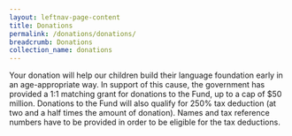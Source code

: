 ```yaml
---
layout: leftnav-page-content
title: Donations
permalink: /donations/donations/
breadcrumb: Donations
collection_name: donations
---
```


Your donation will help our children build their language foundation early in an age-appropriate way. In support of this cause, the government has provided a 1:1 matching grant for donations to the Fund, up to a cap of $50 million. Donations to the Fund will also qualify for 250% tax deduction (at two and a half times the amount of donation). Names and tax reference numbers have to be provided in order to be eligible for the tax deductions.    